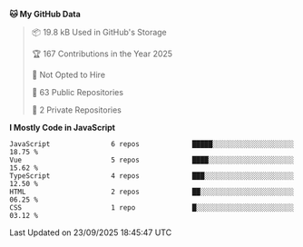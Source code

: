 <!--START_SECTION:waka-->
**🐱 My GitHub Data** 

> 📦 19.8 kB Used in GitHub's Storage 
 > 
> 🏆 167 Contributions in the Year 2025
 > 
> 🚫 Not Opted to Hire
 > 
> 📜 63 Public Repositories 
 > 
> 🔑 2 Private Repositories 
 > 
**I Mostly Code in JavaScript** 

```text
JavaScript               6 repos             █████░░░░░░░░░░░░░░░░░░░░   18.75 % 
Vue                      5 repos             ████░░░░░░░░░░░░░░░░░░░░░   15.62 % 
TypeScript               4 repos             ███░░░░░░░░░░░░░░░░░░░░░░   12.50 % 
HTML                     2 repos             ██░░░░░░░░░░░░░░░░░░░░░░░   06.25 % 
CSS                      1 repo              █░░░░░░░░░░░░░░░░░░░░░░░░   03.12 % 
```




 Last Updated on 23/09/2025 18:45:47 UTC
<!--END_SECTION:waka-->
